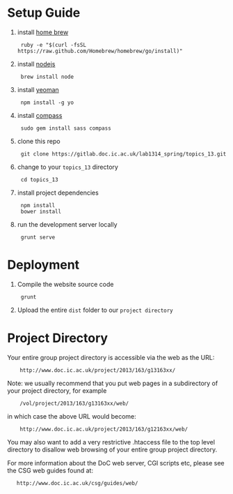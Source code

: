 Setup Guide
===
1. install [home brew](http://brew.sh)

        ruby -e "$(curl -fsSL https://raw.github.com/Homebrew/homebrew/go/install)"

2. install [nodejs](http://nodejs.org)

        brew install node

3. install [yeoman](http://yeoman.io/)

        npm install -g yo

4. install [compass](http://compass-style.org/)

        sudo gem install sass compass

5. clone this repo

        git clone https://gitlab.doc.ic.ac.uk/lab1314_spring/topics_13.git

6. change to your `topics_13` directory

		cd topics_13

7. install project dependencies

        npm install
        bower install

8. run the development server locally

		grunt serve

Deployment
===
1. Compile the website source code

        grunt
        
2. Upload the entire `dist` folder to our `project directory`

Project Directory
===
Your entire group project directory is accessible via the web as the URL:

        http://www.doc.ic.ac.uk/project/2013/163/g13163xx/

Note: we usually recommend that you put web pages in a subdirectory
of your project directory, for example

		/vol/project/2013/163/g13163xx/web/

in which case the above URL would become:

        http://www.doc.ic.ac.uk/project/2013/163/g12163xx/web/

You may also want to add a very restrictive .htaccess file to the top
level directory to disallow web browsing of your entire group project
directory.

For more information about the DoC web server, CGI scripts etc,
please see the CSG web guides found at:

       http://www.doc.ic.ac.uk/csg/guides/web/